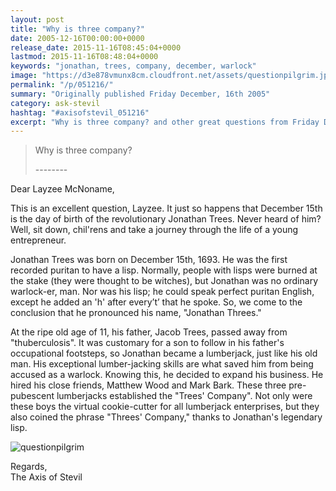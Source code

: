 ```yaml
---
layout: post
title: "Why is three company?"
date: 2005-12-16T00:00:00+0000
release_date: 2015-11-16T08:45:04+0000
lastmod: 2015-11-16T08:48:04+0000
keywords: "jonathan, trees, company, december, warlock"
image: "https://d3e878vmunx8cm.cloudfront.net/assets/questionpilgrim.jpg"
permalink: "/p/051216/"
summary: "Originally published Friday December, 16th 2005"
category: ask-stevil
hashtag: "#axisofstevil_051216"
excerpt: "Why is three company? and other great questions from Friday December, 16th 2005"
---
```


[p01]: https://d3e878vmunx8cm.cloudfront.net/assets/questionpilgrim.jpg "questionpilgrim"
> Why is three company?
> 
> \--------

Dear Layzee McNoname,

This is an excellent question, Layzee. It just so happens that December 15th is the day of birth of the revolutionary Jonathan Trees. Never heard of him? Well, sit down, chil'rens and take a journey through the life of a young entrepreneur.

Jonathan Trees was born on December 15th, 1693. He was the first recorded puritan to have a lisp. Normally, people with lisps were burned at the stake (they were thought to be witches), but Jonathan was no ordinary warlock-er, man. Nor was his lisp; he could speak perfect puritan English, except he added an 'h' after every’t’ that he spoke. So, we come to the conclusion that he pronounced his name, "Jonathan Threes."

At the ripe old age of 11, his father, Jacob Trees, passed away from "thuberculosis". It was customary for a son to follow in his father's occupational footsteps, so Jonathan became a lumberjack, just like his old man. His exceptional lumber-jacking skills are what saved him from being accused as a warlock. Knowing this, he decided to expand his business. He hired his close friends, Matthew Wood and Mark Bark. These three pre-pubescent lumberjacks established the "Trees' Company". Not only were these boys the virtual cookie-cutter for all lumberjack enterprises, but they also coined the phrase "Threes' Company," thanks to Jonathan's legendary lisp.

![questionpilgrim][p01]

Regards,  
The Axis of Stevil
